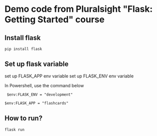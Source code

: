 # Demo code from Pluralsight "Flask: Getting Started" course

## Install flask
```commandline
pip install flask
```

## Set up flask variable
set up FLASK_APP env variable
set up FLASK_ENV env variable 

In Powershell, use the command below
```
 $env:FLASK_ENV = "development"
```

```
$env:FLASK_APP = "flashcards"
```

## How to run?

```
flask run
```